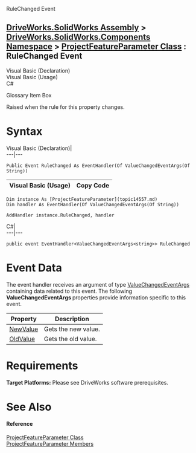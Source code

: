 RuleChanged Event   
  
[DriveWorks.SolidWorks Assembly](topic13342.md) > [DriveWorks.SolidWorks.Components Namespace](topic13925.md) > [ProjectFeatureParameter Class](topic14557.md) : RuleChanged Event  
---  
  
Visual Basic (Declaration)    
Visual Basic (Usage)    
C# 

Glossary Item Box

Raised when the rule for this property changes. 

# Syntax

Visual Basic (Declaration)|   
---|---  
      
    
    Public Event RuleChanged As EventHandler(Of ValueChangedEventArgs(Of String))  
  
Visual Basic (Usage)| Copy Code  
---|---  
      
    
    Dim instance As [ProjectFeatureParameter](topic14557.md)
    Dim handler As EventHandler(Of ValueChangedEventArgs(Of String))
     
    AddHandler instance.RuleChanged, handler  
  
C#|   
---|---  
      
    
    public event EventHandler<ValueChangedEventArgs<string>> RuleChanged  
  
# Event Data

The event handler receives an argument of type [ValueChangedEventArgs<T>](topic5834.md) containing data related to this event. The following **ValueChangedEventArgs <T>** properties provide information specific to this event.

Property| Description  
---|---  
[NewValue](topic5841.md)| Gets the new value.   
[OldValue](topic5842.md)| Gets the old value.   
  
# Requirements

**Target Platforms:** Please see DriveWorks software prerequisites.

# See Also

#### Reference

[ProjectFeatureParameter Class](topic14557.md)   
[ProjectFeatureParameter Members](topic14558.md)


